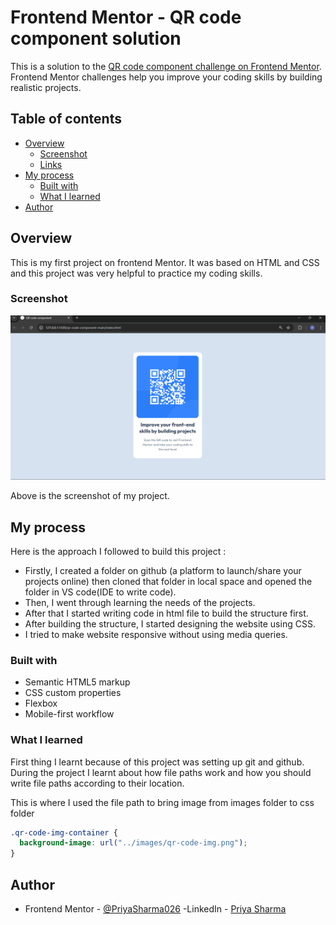 # Frontend Mentor - QR code component solution

This is a solution to the [QR code component challenge on Frontend Mentor](https://www.frontendmentor.io/challenges/qr-code-component-iux_sIO_H). Frontend Mentor challenges help you improve your coding skills by building realistic projects. 

## Table of contents

- [Overview](#overview)
  - [Screenshot](#screenshot)
  - [Links](#links)
- [My process](#my-process)
  - [Built with](#built-with)
  - [What I learned](#what-i-learned)
- [Author](#author)


## Overview

This is my first project on frontend Mentor. It was based on HTML and CSS and this project was very helpful to practice my coding skills.

### Screenshot

![](./screenshot.png)

Above is the screenshot of my project.


## My process
Here is the approach I followed to build this project :
- Firstly, I created a folder on github (a platform to launch/share your projects online) then cloned that folder in local space and opened the folder in VS code(IDE to write code).
- Then, I went through learning the needs of the projects.
- After that I started writing code in html file to build the structure first.
- After building the structure, I started designing the website using CSS.
- I tried to make website responsive without using media queries.


### Built with

- Semantic HTML5 markup
- CSS custom properties
- Flexbox
- Mobile-first workflow


### What I learned

First thing I learnt because of this project was setting up git and github.
During the project I learnt about how file paths work and how you should write file paths according to their location.

This is where I used the file path to bring image from images folder to css folder

```css
.qr-code-img-container {
  background-image: url("../images/qr-code-img.png");
}
```

## Author

- Frontend Mentor - [@PriyaSharma026](https://www.frontendmentor.io/profile/PriyaSharma026)
-LinkedIn - [Priya Sharma](https://www.linkedin.com/in/priya-sharma26)

